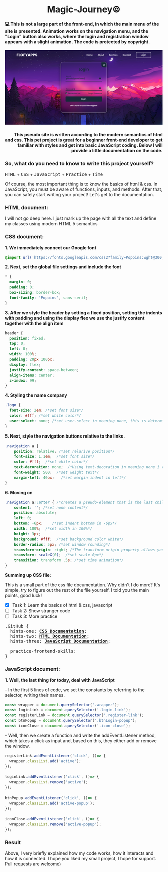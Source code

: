 <h1 align='center'>Magic-Journey©</h1>
<h4 align='left'>💻 This is not a large part of the front-end, in which the main menu of the site is presented. Animation works on the navigation menu, and the "Login" button also works, where the login and registration window appears with a slight animation. The code is protected by copyright.</h4>
<img src='/image_2023-08-03_21-59-06.png' alt='screenshot'>

<h4 align='right'>This pseudo site is written according to the modern semantics of html and css. This pet project is great for a beginner front-end developer to get familiar with styles and get into basic JavaScript coding. Below I will provide a little documentation on the code.</h4>

<h3 align='left'><b>So, what do you need to know to write this project yourself?</b></h3>
<kbd>HTML</kbd> + <kbd>CSS</kbd> + <kbd>JavaScript</kbd> + <kbd>Practice</kbd> + <kbd>Time</kbd>
<p>Of course, the most important thing is to know the basics of html & css. In JavaScript, you must be aware of functions, inputs, and methods. After that, you can safely start writing your project! Let's get to the documentation.</p>

<h3>HTML document:</h3>
<p>I will not go deep here. I just mark up the page with all the text and define my classes using modern HTML 5 semantics</p>

<h3>CSS document:</h3>
<p><b>1. We immediately connect our Google font</b></p>

```css
@import url('https://fonts.googleapis.com/css2?family=Poppins:wght@300;400;500;600;700;800;900&display=swap');
```

<p><b>2. Next, set the global file settings and include the font</b></p>

```css
* {
  margin: 0;
  padding: 0;
  box-sizing: border-box;
  font-family: 'Poppins', sans-serif;
}
```

<p><b>3. After we style the header by setting a fixed position, setting the indents with padding and using the display flex we use the justify content together with the align item</b></p>

```css
header {
  position: fixed;
  top: 0;
  left: 0;
  width: 100%;
  padding: 20px 100px;
  display: flex;
  justify-content: space-between;
  align-items: center;
  z-index: 99;
}
```

<p><b>4. Styling the name company</b></p>

```css
.logo {
  font-size: 2em; /*set font size*/
  color: #fff; /*set white color*/
  user-select: none; /*set user-select in meaning none, this is determines whether the user can select text.*/
}
```

<p><b>5. Next, style the navigation buttons relative to the links.</b></p>

```css
.navigation a {
    position: relative; /*set relarive position*/
    font-size: 1.1em;  /*set font size*/
    color: #fff;  /*set white color*/
    text-decoration: none;  /*Using text-decoration in meaning none i remove the underlining of links*/
    font-weight: 500;  /*set weight text*/
    margin-left: 40px;   /*set margin indent in left*/
}
```

<p><b>6. Moving on</b></p>

```css
.navigation a::after { /*creates a pseudo-element that is the last child of the selected element.*/
    content: ''; /*set none content*/
    position: absolute;
    left: 0;
    bottom: -6px;    /*set indent bottom in -6px*/
    width: 100%;  /*set width in 100%*/
    height: 3px;
    background: #fff;  /*set background color white*/
    border-radius: 5px; /*set window rounding*/
    transform-origin: right; /*The transform-origin property allows you to change the position of transformed elements.*/
    transform: scaleX(0);  /*set scale 0px*/
    transition: transform .5s; /*set time animation*/
}
```
<p><b>Summing up CSS file:</b></p>
<p>This is a small part of the css file documentation. Why didn't I do more? It's simple, try to figure out the rest of the file yourself. I told you the main points, good luck!</p>

- [x] Task 1: Learn the basics of html & css, javascript
- [ ] Task 2: Show stranger code
- [ ] Task 3: More practice

<pre>
.GitHub {
  hints-one: <a href='https://devdocs.io/css/'><b>CSS Documentation</b></a>;
  hints-two: <a href='https://devdocs.io/html/'><b>HTML Documentation</b></a>;
  hints-three: <a href='https://devdocs.io/javascript/'><b>JavaScript Documentation</b></a>;

  practice-frontend-skills:
}
</pre>


<h3>JavaScript document:</h3>
<p><b>1. Well, the last thing for today, deal with JavaScript</b></p>
<p>- In the first 5 lines of code, we set the constants by referring to the selector, writing their names.</p>

```javascript
const wrapper = document.querySelector('.wrapper');
const loginLink = document.querySelector('.login-link');
const registerLink = document.querySelector('.register-link');
const btnPopup = document.querySelector('.btnLogin-popup');
const iconClose = document.querySelector('.icon-close');
``` 

<p>- Well, then we create a function and write the addEventListener method, which takes a click as input and, based on this, they either add or remove the window.</p>

```javascript
registerLink.addEventListener('click', ()=> {
  wrapper.classList.add('active');
});

loginLink.addEventListener('click', ()=> {
  wrapper.classList.remove('active');
});

btnPopup.addEventListener('click', ()=> {
  wrapper.classList.add('active-popup');
});

iconClose.addEventListener('click', ()=> {
  wrapper.classList.remove('active-popup');
});
```

<h3>Result</h3>
Above, I very briefly explained how my code works, how it interacts and how it is connected. I hope you liked my small project, I hope for support. Pull requests are welcome)
